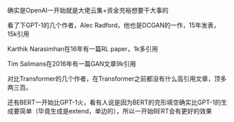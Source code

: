 确实是OpenAI一开始就是大佬云集+资金充裕想要干大事的

看了下GPT-1的几个作者，Alec Radford，他也是DCGAN的一作，15年发表，15k引用

Karthik Narasimhan在16年有一篇RL paper，1k多引用

Tim Salimans在2016年有一篇GAN文章9k引用

对比Transformer的几个作者，在Transformer之前都没有什么高引用文章，顶多两三百。

还有BERT一开始比GPT-1火，看有人说是因为BERT的完形填空确实比GPT-1的生成要简单（毕竟生成是extend，单边的），所以一开始BERT会有更好的效果
